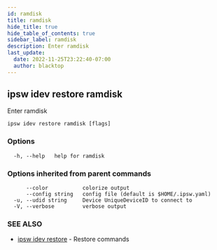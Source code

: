 ```yaml
---
id: ramdisk
title: ramdisk
hide_title: true
hide_table_of_contents: true
sidebar_label: ramdisk
description: Enter ramdisk
last_update:
  date: 2022-11-25T23:22:40-07:00
  author: blacktop
---
```

## ipsw idev restore ramdisk

Enter ramdisk

```
ipsw idev restore ramdisk [flags]
```

### Options

```
  -h, --help   help for ramdisk
```

### Options inherited from parent commands

```
      --color           colorize output
      --config string   config file (default is $HOME/.ipsw.yaml)
  -u, --udid string     Device UniqueDeviceID to connect to
  -V, --verbose         verbose output
```

### SEE ALSO

* [ipsw idev restore](/docs/cli/ipsw/idev/restore)	 - Restore commands

